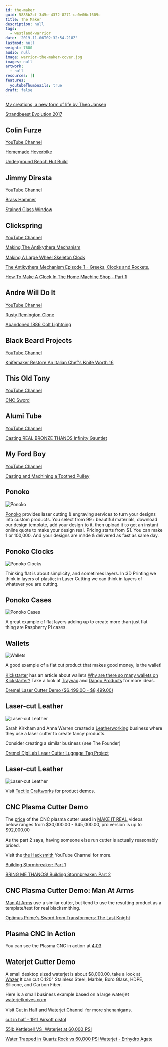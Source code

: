 ```yaml
---
id: the-maker
guid: 5885b2cf-345e-4372-8271-ca0e06c1609c
title: The Maker
description: null
tags:
  - westland-warrior
date: '2019-11-06T02:32:54.218Z'
lastmod: null
weight: 7600
audio: null
image: warrior-the-maker-cover.jpg
images: null
artwork:
  - null
resources: []
features:
  youtubeThumbnails: true
draft: false
---
```


[My creations, a new form of life by Theo Jansen](https://www.youtube.com/watch?v=b694exl_oZo "Play Video")

[Strandbeest Evolution 2017](https://www.youtube.com/watch?v=KsqlnGMzMD4 "Play Video")

## Colin Furze

[YouTube Channel](https://www.youtube.com/user/colinfurze)

[Homemade Hoverbike](https://www.youtube.com/watch?v=soxxPyaAT1k "Play Video")

[Underground Beach Hut Build](https://www.youtube.com/watch?v=yox9CKYh7EU "Play Video")

## Jimmy Diresta

[YouTube Channel](https://www.youtube.com/user/jimmydiresta)

[Brass Hammer](https://www.youtube.com/watch?v=M6v2trBW4es "Play Video")

[Stained Glass Window](https://www.youtube.com/watch?v=gwAId02ssYs "Play Video")

## Clickspring

[YouTube Channel](https://www.youtube.com/channel/UCworsKCR-Sx6R6-BnIjS2MA)

[Making The Antikythera Mechanism](https://www.youtube.com/playlist?list=PLZioPDnFPNsHnyxfygxA0to4RXv4_jDU2)

[Making A Large Wheel Skeleton Clock](https://www.youtube.com/playlist?list=PLZioPDnFPNsETq9h35dgQq80Ryx-beOli)

[The Antikythera Mechanism Episode 1 - Greeks, Clocks and Rockets.](https://www.youtube.com/watch?v=ML4tw_UzqZE "Play Video")

[How To Make A Clock In The Home Machine Shop - Part 1](https://www.youtube.com/watch?v=B8Y146v8HxE "Play Video")

## Andre Will Do It

[YouTube Channel](https://www.youtube.com/channel/UCad1pq_FAygE4VaDLJMZ8BA)

[Rusty Remington Clone](https://www.youtube.com/watch?v=py6WEp6pKGE "Play Video")

[Abandoned 1886 Colt Lightning](https://www.youtube.com/watch?v=86356fRR1VY "Play Video")

## Black Beard Projects

[YouTube Channel](https://www.youtube.com/channel/UC8q2GgxOUS_Dzd5KIYeJQIw)

[Knifemaker Restore An Italian Chef's Knife Worth 1€](https://www.youtube.com/watch?v=2RVyE1wlH7E "Play Video")

## This Old Tony

[YouTube Channel](https://www.youtube.com/user/featony)

[CNC Sword](https://www.youtube.com/watch?v=sjn6qeFzQCA "Play Video")

## Alumi Tube

[YouTube Channel](https://www.youtube.com/channel/UCcDpEbrETwvQfJxnpqY6idw)

[Casting REAL BRONZE THANOS Infinity Gauntlet](https://www.youtube.com/watch?v=5g2DxY1Rjag "Play Video")

## My Ford Boy

[YouTube Channel](https://www.youtube.com/user/myfordboy)

[Casting and Machining a Toothed Pulley](https://www.youtube.com/watch?v=5GSHXC6fwq4 "Play Video")

## Ponoko

![Ponoko](files/ponoko.jpg)

[Ponoko](https://www.ponoko.com/) provides laser cutting & engraving services to turn your designs into custom products. You select from 99+ beautiful materials, download our design template, add your design to it, then upload it to get an instant online quote to make your design real. Pricing starts from $1. You can make 1 or 100,000. And your designs are made & delivered as fast as same day.

## Ponoko Clocks

![Ponoko Clocks](files/ponoko-clocks.jpg)

Thinking flat is about simplicity, and sometimes layers. In 3D Printing we\
think in layers of plastic; in Laser Cutting we can think in layers of\
whatever you are cutting.

## Ponoko Cases

![Ponoko Cases](files/ponoko-cases.jpg)

A great example of flat layers adding up to create more than just flat\
thing are Raspberry PI cases.

## Wallets

![Wallets](files/ponoko-wallet.jpg)

A good example of a flat cut product that makes good money, is the wallet!

[Kickstarter](https://www.kickstarter.com) has an article about wallets [Why are there so many wallets on Kickstarter?](https://www.kickstarter.com/stories/wallets) Take a look at [Trayvax](https://www.trayvax.com/) and [Dango Products](https://www.dangoproducts.com/) for more ideas.

[Dremel Laser Cutter Demo ($6,499.00 - $8,499.00)](https://www.youtube.com/watch?v=rt6TqD000-s "Play Video")

## Laser-cut Leather

![Laser-cut Leather](files/leather.png)

Sarah Kirkham and Anna Warren created a [Leatherworking](https://en.wikipedia.org/wiki/Leather_crafting) business where\
they use a laser cutter to create fancy products.

Consider creating a similar business (see The Founder)

[Dremel DigiLab Laser Cutter Luggage Tag Project](https://www.youtube.com/watch?v=sOmhgoD7Z9U "Play Video")

## Laser-cut Leather

![Laser-cut Leather](files/leather2.png)

Visit [Tactile Craftworks](https://tactilecraftworks.com/) for product demos.

## CNC Plasma Cutter Demo

The [price](https://www.maverickcnc.com/pricing-page/) of the CNC plasma cutter used in [MAKE IT REAL](https://www.youtube.com/watch?v=2RVyE1wlH7E) videos\
below ranges from $30,000.00 - $45,000.00, pro version is up to $92,000.00

As the part 2 says, having someone else run cutter is actually reasonably\
priced.

Visit the [the Hacksmith](https://www.youtube.com/channel/UCjgpFI5dU-D1-kh9H1muoxQ) YouTube Channel for more.

[Building Stormbreaker: Part 1](https://www.youtube.com/watch?v=HxX75eYf598 "Play Video")

[BRING ME THANOS! Building Stormbreaker: Part 2](https://www.youtube.com/watch?v=449lCaylrIo "Play Video")

## CNC Plasma Cutter Demo: Man At Arms

[Man At Arms](https://www.youtube.com/playlist?list=PLUUGFk1wE5OFOpfPz3ggXQrCSdQdFEslx) use a similar cutter, but tend to use the resulting product as a template/test for real blacksmithing.

[Optimus Prime's Sword from Transformers: The Last Knight](https://www.youtube.com/watch?v=vef62MzS6as "Play Video")

## Plasma CNC in Action

You can see the Plasma CNC in action at [4:03](https://youtu.be/vef62MzS6as?t=243)

## Waterjet Cutter Demo

A small desktop sized waterjet is about $8,000.00, take a look at\
[Wazer](https://www.wazer.com/) It can cut 0.120" Stainless Steel, Marble, Boro Glass, HDPE,\
Silicone, and Carbon Fiber.

Here is a small business example based on a large waterjet\
[waterjetknives.com](https://waterjetknives.com/)

Visit [Cut in Half](https://www.youtube.com/channel/UCZ9gllpxg63WTW10FcydrHA) and [Waterjet Channel](https://www.youtube.com/channel/UCY2--S73K_Ce6uvmN9UXvlw) for more shenanigans.

[cut in half - 1911 Airsoft pistol](https://www.youtube.com/watch?v=BVL3Y1uJY68 "Play Video")

[55lb Kettlebell VS. Waterjet at 60,000 PSI](https://www.youtube.com/watch?v=o9ZDmsF3mpI "Play Video")

[Water Trapped in Quartz Rock vs 60,000 PSI Waterjet - Enhydro Agate](https://www.youtube.com/watch?v=jn9Od4oP8D0 "Play Video")
